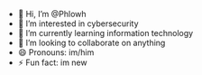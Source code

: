 - 👋 Hi, I’m @Phlowh
- 👀 I’m interested in cybersecurity
- 🌱 I’m currently learning information technology
- 💞️ I’m looking to collaborate on anything
- 😄 Pronouns: im/him
- ⚡ Fun fact: im new

<!---
Phlowh/Phlowh is a ✨ special ✨ repository because its `README.md` (this file) appears on your GitHub profile.
You can click the Preview link to take a look at your changes.
--->
